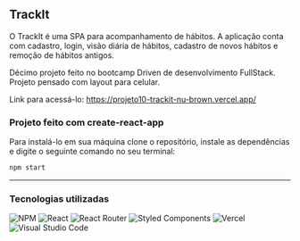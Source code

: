 ## TrackIt

O TrackIt é uma SPA para acompanhamento de hábitos. A aplicação conta com cadastro, login, visão diária de hábitos, cadastro de novos hábitos e remoção de hábitos antigos.

Décimo projeto feito no bootcamp Driven de desenvolvimento FullStack.
Projeto pensado com layout para celular.

Link para acessá-lo: https://projeto10-trackit-nu-brown.vercel.app/

### Projeto feito com create-react-app
Para instalá-lo em sua máquina clone o repositório, instale as dependências e digite o seguinte comando no seu terminal:
```bash
npm start
```
---
### Tecnologias utilizadas
![NPM](https://img.shields.io/badge/NPM-%23CB3837.svg?style=for-the-badge&logo=npm&logoColor=white)
![React](https://img.shields.io/badge/react-%2320232a.svg?style=for-the-badge&logo=react&logoColor=%2361DAFB)
![React Router](https://img.shields.io/badge/React_Router-CA4245?style=for-the-badge&logo=react-router&logoColor=white)
![Styled Components](https://img.shields.io/badge/styled--components-DB7093?style=for-the-badge&logo=styled-components&logoColor=white)
![Vercel](https://img.shields.io/badge/vercel-%23000000.svg?style=for-the-badge&logo=vercel&logoColor=white)
![Visual Studio Code](https://img.shields.io/badge/Visual%20Studio%20Code-0078d7.svg?style=for-the-badge&logo=visual-studio-code&logoColor=white)
